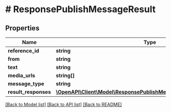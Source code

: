 # # ResponsePublishMessageResult

## Properties

Name | Type | Description | Notes
------------ | ------------- | ------------- | -------------
**reference_id** | **string** |  | [optional]
**from** | **string** |  | [optional]
**text** | **string** |  | [optional]
**media_urls** | **string[]** |  | [optional]
**message_type** | **string** |  | [optional]
**result_responses** | [**\OpenAPI\Client\Model\ResponsePublishMessageResultResultResponses[]**](ResponsePublishMessageResultResultResponses.md) |  | [optional]

[[Back to Model list]](../../README.md#models) [[Back to API list]](../../README.md#endpoints) [[Back to README]](../../README.md)

